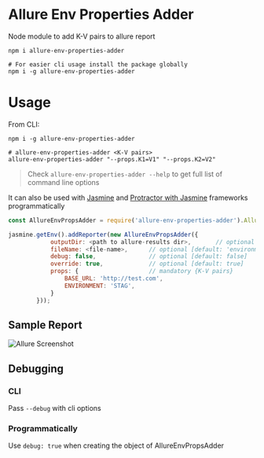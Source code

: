 Allure Env Properties Adder
===

Node module to add K-V pairs to allure report

```shell
npm i allure-env-properties-adder

# For easier cli usage install the package globally
npm i -g allure-env-properties-adder
```

# Usage

From CLI:

```shell
npm i -g allure-env-properties-adder

# allure-env-properties-adder <K-V pairs>
allure-env-properties-adder "--props.K1=V1" "--props.K2=V2"
```

> Check `allure-env-properties-adder --help` to get full list of command line options

It can also be used with [Jasmine](https://www.npmjs.com/package/jasmine) and [Protractor with Jasmine](https://www.npmjs.com/package/protractor) frameworks programmatically

```javascript
const AllureEnvPropsAdder = require('allure-env-properties-adder').AllureEnvPropsAdder;

jasmine.getEnv().addReporter(new AllureEnvPropsAdder({
            outputDir: <path to allure-results dir>,       // optional [default: '.']
            fileName: <file-name>,      // optional [default: 'environment.properties']
            debug: false,               // optional [default: false]
            override: true,             // optional [default: true]
            props: {                    // mandatory {K-V pairs}
                BASE_URL: 'http://test.com',
                ENVIRONMENT: 'STAG',
            }
        }));

```

## Sample Report
![Allure Screenshot](https://raw.githubusercontent.com/shoaibmansoor/allure-env-properties-adder/master/resources/allure-report.png)


## Debugging
### CLI
Pass `--debug` with cli options
### Programmatically
Use `debug: true` when creating the object of AllureEnvPropsAdder
